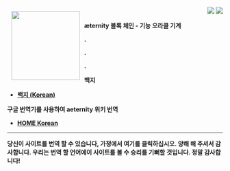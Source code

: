 <a href="http://www.aeternity.com/"><img width="160px" src="http://www.aeternity.com/user/themes/aeon/img/aeternity_logo.png" align="left" hspace="10" vspace="10"></a>

<p align = right><a target="_blank" href="https://twitter.com/intent/tweet?original_referer=https%3A%2F%2Fabout.twitter.com%2Fresources%2Fbuttons&text=Aeternity:%20scalable%20smart%20contracts%20interfacing%20with%20real%20world%20data&tw_p=tweetbutton&url=http%3A%2F%2Fwww.aeternity.com%2F&via=aetrnty"><img src="http://s30.postimg.org/j2q6ql27h/Tweet.png"></a>
<a target="_blank" href="https://twitter.com/aetrnty"> <img src="https://s24.postimg.org/4xcf9j8xh/Follow-_Twitter.jpg?2"></a>
</p>
<b>æternity 블록 체인 - 기능 오라클 기계<p>

.

.

.

**백지**
* [백지 (Korean)][WP_kr]

[WP_kr]: Whitepaper_korean-%28한국어%29

**구글 번역기를 사용하여 aeternity 위키 번역**
* [HOME Korean](https://translate.google.com/translate?sl=en&tl=ko&u=https://github.com/aeternity/wiki/wiki/)
***
당신이 사이트를 번역 할 수 있습니다, 가정에서 여기를 클릭하십시오. 양해 해 주셔서 감사합니다. 우리는 번역 할 언어에이 사이트를 볼 수 승리를 기뻐할 것입니다. 정말 감사합니다!
